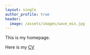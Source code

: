 ```yaml
---
layout: single
author_profile: true
header:
  image: /assets/images/wave_mix.jpg
---
```


This is my homepage.

Here is my [CV](/assets/documents/balwada_CV_Feb_2019.pdf)
